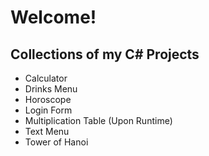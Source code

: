 
# Welcome!

## Collections of my C# Projects

  * Calculator
  * Drinks Menu
  * Horoscope
  * Login Form
  * Multiplication Table (Upon Runtime)
  * Text Menu
  * Tower of Hanoi
  
